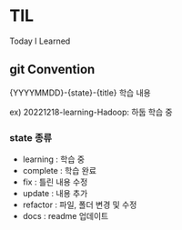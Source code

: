 # TIL
Today I Learned

## git Convention
{YYYYMMDD}-{state}-{title}
학습 내용

ex) 20221218-learning-Hadoop: 하둡 학습 중

### state 종류
* learning : 학습 중
* complete : 학습 완료 
* fix : 틀린 내용 수정
* update : 내용 추가
* refactor : 파일, 폴더 변경 및 수정
* docs : readme 업데이트

